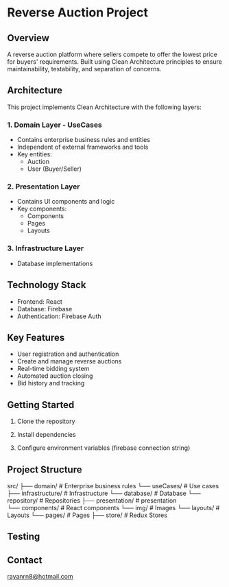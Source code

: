 # Reverse Auction Project

## Overview
A reverse auction platform where sellers compete to offer the lowest price for buyers' requirements. Built using Clean Architecture principles to ensure maintainability, testability, and separation of concerns.

## Architecture
This project implements Clean Architecture with the following layers:

### 1. Domain Layer - UseCases
- Contains enterprise business rules and entities
- Independent of external frameworks and tools
- Key entities:
  - Auction  
  - User (Buyer/Seller)  

### 2. Presentation Layer
- Contains UI components and logic
- Key components:
  - Components
  - Pages
  - Layouts

### 3. Infrastructure Layer
- Database implementations

## Technology Stack
- Frontend: React
- Database: Firebase
- Authentication: Firebase Auth

## Key Features
- User registration and authentication
- Create and manage reverse auctions
- Real-time bidding system
- Automated auction closing
- Bid history and tracking

## Getting Started
1. Clone the repository

2. Install dependencies

3. Configure environment variables (firebase connection string)

## Project Structure
src/
├── domain/             # Enterprise business rules
    └── useCases/       # Use cases
├── infrastructure/     # Infrastructure
    └── database/       # Database
    └── repository/     # Repositories
├── presentation/       # presentation    
    └── components/     # React components
    └── img/            # Images
    └── layouts/        # Layouts
    └── pages/          # Pages
├── store/              # Redux Stores

## Testing

## Contact
rayanrn8@hotmail.com
